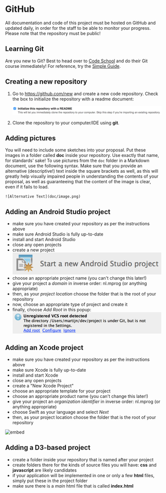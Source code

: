# GitHub

All documentation and code of this project must be hosted on GitHub and updated
daily, in order for the staff to be able to monitor your progress. Please note
that the repository must be public!

## Learning Git

Are you new to Git? Best to head over to [Code School](https://www.codeschool.com/courses/try-git) and do their Git course immediately! For reference, try the [Simple Guide](http://rogerdudler.github.io/git-guide/).

## Creating a new repository

1. Go to <https://github.com/new> and create a new code repository. Check the box to initialize the repository with a readme document:

   ![Check Initialize this repository with a README](readme.png)

2. Clone the repository to your computer/IDE using **git**.

## Adding pictures

You will need to include some sketches into your proposal. Put these images in a folder called **doc** inside your repository. Use exactly that name, for standards' sake! To use pictures from the `doc` folder in a Markdown document, use the following syntax. Make sure that you provide an alternative (descriptive!) text inside the square brackets as well, as this will greatly help visually impaired people in understanding the contents of your proposal, as well as guaranteeing that the content of the image is clear, even if it fails to load. 

    ![Alternative Text](doc/image.png)
    
## Adding an Android Studio project

- make sure you have created your repository as per the instructions above
- make sure Android Studio is fully up-to-date
- install and start Android Studio
- close any open projects
- create a new project
  ![](android-start.png)
- choose an appropriate project name (you can't change this later!)
- give your project a *domain* in inverse order: nl.mprog (or anything appropriate)
- then, as your *project location* choose the folder that is the root of your repository
- now, choose an appropriate type of project and create it
- finally, choose *Add Root* in this popup:
  ![](android-add.png)

## Adding an Xcode project

- make sure you have created your repository as per the instructions above
- make sure Xcode is fully up-to-date
- install and start Xcode
- close any open projects
- create a "New Xcode Project"
- choose an appropriate template for your project
- choose an appropriate product name (you can't change this later!)
- give your project an *organization identifier* in inverse order: nl.mprog (or anything appropriate)
- choose Swift as your language and select *Next*
- then, as your project location choose the folder that is the root of your repository

![embed](https://player.vimeo.com/video/161756276)

## Adding a D3-based project

- create a folder inside your repository that is named after your project
- create folders there for the kinds of source files you will have: **css** and **javascript** are likely candidates
- if your application will be implemented in one or only a few **html** files, simply put these in the project folder
- make sure there is a *main* html file that is called **index.html**

